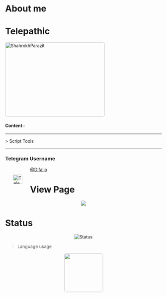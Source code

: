 # About me
 # Telepathic
 
<img style="border:2px; border-radius:5px;" alt="ShahrokhParazit" src="https://www.uplooder.net/img/image/90/fccc2e2fbd1338855b386a0f98176587/6150811-1.png" width="320" height="240"/>
 
#### Content :

<hr/>
> Script Tools  
<hr/>

### Telegram Username

<a href="https://t.me/Difalio">
  <img align="left" alt="Telegram username" width="30px" src="https://www.iconfinder.com/icons/3069742/download/png/512" style="margin:25px;" />
@Difalio </a>

# View Page
<p align="center"><img align="center" src="https://profile-counter.glitch.me/{Telepathic}/count.svg" /></p>

# Status
<p align="center"> <img src="https://github-readme-stats.vercel.app/api?username=ShahrokhParazit&show_icons=true&theme=chartreuse-dark" alt="Status" />
  
 
> Language usage
<div align="center">
    <img height="125px" style="border:none; border-radius:5px;" src="https://github-readme-stats-api-holic-x.vercel.app/api/top-langs/?username=ShahrokhParazit&theme= chartreuse-dark&layout=compact"/>
</div>
